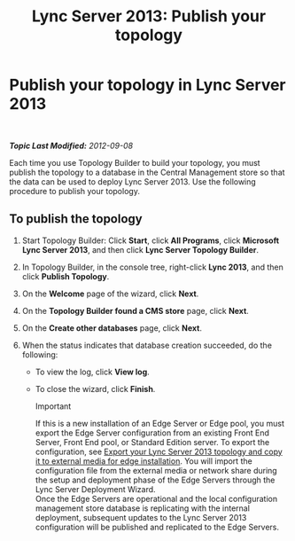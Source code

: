 ﻿---
title: 'Lync Server 2013: Publish your topology'
TOCTitle: Publish your topology
ms:assetid: bfed3829-7a54-4b5c-a7cb-28871acd35e7
ms:mtpsurl: https://technet.microsoft.com/en-us/library/Gg412935(v=OCS.15)
ms:contentKeyID: 48185287
ms.date: 07/23/2014
mtps_version: v=OCS.15
---

<div data-xmlns="http://www.w3.org/1999/xhtml">

<div class="topic" data-xmlns="http://www.w3.org/1999/xhtml" data-msxsl="urn:schemas-microsoft-com:xslt" data-cs="http://msdn.microsoft.com/en-us/">

<div data-asp="http://msdn2.microsoft.com/asp">

# Publish your topology in Lync Server 2013

</div>

<div id="mainSection">

<div id="mainBody">

<span> </span>

_**Topic Last Modified:** 2012-09-08_

Each time you use Topology Builder to build your topology, you must publish the topology to a database in the Central Management store so that the data can be used to deploy Lync Server 2013. Use the following procedure to publish your topology.

<div>

## To publish the topology

1.  Start Topology Builder: Click **Start**, click **All Programs**, click **Microsoft Lync Server 2013**, and then click **Lync Server Topology Builder**.

2.  In Topology Builder, in the console tree, right-click **Lync 2013**, and then click **Publish Topology**.

3.  On the **Welcome** page of the wizard, click **Next**.

4.  On the **Topology Builder found a CMS store** page, click **Next**.

5.  On the **Create other databases** page, click **Next**.

6.  When the status indicates that database creation succeeded, do the following:
    
      - To view the log, click **View log**.
    
      - To close the wizard, click **Finish**.
        
        <div>
        

        > [!IMPORTANT]  
        > If this is a new installation of an Edge Server or Edge pool, you must export the Edge Server configuration from an existing Front End Server, Front End pool, or Standard Edition server. To export the configuration, see <A href="lync-server-2013-export-your-topology-and-copy-it-to-external-media-for-edge-installation.md">Export your Lync Server 2013 topology and copy it to external media for edge installation</A>. You will import the configuration file from the external media or network share during the setup and deployment phase of the Edge Servers through the Lync Server Deployment Wizard.<BR>Once the Edge Servers are operational and the local configuration management store database is replicating with the internal deployment, subsequent updates to the Lync Server 2013 configuration will be published and replicated to the Edge Servers.

        
        </div>

</div>

</div>

<span> </span>

</div>

</div>

</div>

